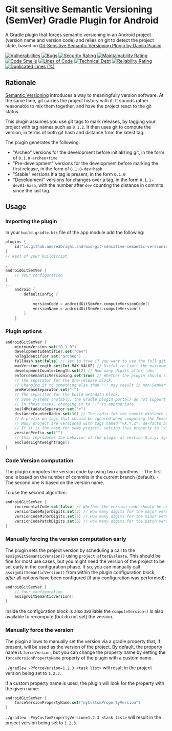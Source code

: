 # Git sensitive Semantic Versioning (SemVer) Gradle Plugin for Android

A Gradle plugin that forces semantic versioning in an Android project (version name and version code) and relies on git to detect
the project state, based on  [Git-Sensitive Semantic Versioning Plugin by Danilo Pianini](https://github.com/DanySK/git-sensitive-semantic-versioning-gradle-plugin) .

[![Vulnerabilities](https://sonarcloud.io/api/project_badges/measure?project=AndreaBrighi_Gradle-Git-Sensitive-Semantic-Versioning-Plugin-for-Android&metric=vulnerabilities)](https://sonarcloud.io/summary/new_code?id=project=AndreaBrighi_Gradle-Git-Sensitive-Semantic-Versioning-Plugin-for-Android)
[![Bugs](https://sonarcloud.io/api/project_badges/measure?project=AndreaBrighi_Gradle-Git-Sensitive-Semantic-Versioning-Plugin-for-Android&metric=bugs)](https://sonarcloud.io/summary/new_code?id=project=AndreaBrighi_Gradle-Git-Sensitive-Semantic-Versioning-Plugin-for-Android)
[![Security Rating](https://sonarcloud.io/api/project_badges/measure?project=AndreaBrighi_Gradle-Git-Sensitive-Semantic-Versioning-Plugin-for-Android&metric=security_rating)](https://sonarcloud.io/summary/new_code?id=AndreaBrighi_Gradle-Git-Sensitive-Semantic-Versioning-Plugin-for-Android)
[![Maintainability Rating](https://sonarcloud.io/api/project_badges/measure?project=AndreaBrighi_Gradle-Git-Sensitive-Semantic-Versioning-Plugin-for-Android&metric=sqale_rating)](https://sonarcloud.io/summary/new_code?id=AndreaBrighi_Gradle-Git-Sensitive-Semantic-Versioning-Plugin-for-Android)
[![Code Smells](https://sonarcloud.io/api/project_badges/measure?project=AndreaBrighi_Gradle-Git-Sensitive-Semantic-Versioning-Plugin-for-Android&metric=code_smells)](https://sonarcloud.io/summary/new_code?id=project=AndreaBrighi_Gradle-Git-Sensitive-Semantic-Versioning-Plugin-for-Android)
[![Lines of Code](https://sonarcloud.io/api/project_badges/measure?project=AndreaBrighi_Gradle-Git-Sensitive-Semantic-Versioning-Plugin-for-Android&metric=ncloc)](https://sonarcloud.io/summary/new_code?id=project=AndreaBrighi_Gradle-Git-Sensitive-Semantic-Versioning-Plugin-for-Android)
[![Technical Debt](https://sonarcloud.io/api/project_badges/measure?project=AndreaBrighi_Gradle-Git-Sensitive-Semantic-Versioning-Plugin-for-Android&metric=sqale_index)](https://sonarcloud.io/summary/new_code?id=project=AndreaBrighi_Gradle-Git-Sensitive-Semantic-Versioning-Plugin-for-Android)
[![Reliability Rating](https://sonarcloud.io/api/project_badges/measure?project=AndreaBrighi_Gradle-Git-Sensitive-Semantic-Versioning-Plugin-for-Android&metric=reliability_rating)](https://sonarcloud.io/summary/new_code?id=project=AndreaBrighi_Gradle-Git-Sensitive-Semantic-Versioning-Plugin-for-Android)
[![Duplicated Lines (%)](https://sonarcloud.io/api/project_badges/measure?project=AndreaBrighi_Gradle-Git-Sensitive-Semantic-Versioning-Plugin-for-Android&metric=duplicated_lines_density)](https://sonarcloud.io/summary/new_code?id=project=AndreaBrighi_Gradle-Git-Sensitive-Semantic-Versioning-Plugin-for-Android)

## Rationale

[Semantic Versioning](https://semver.org/) introduces a way to meaningfully version software.
At the same time, git carries the project history with it.
It sounds rather reasonable to mix them together, and have the project react to the git status.

This plugin assumes you use git tags to mark releases, by tagging your project with tag names such as `0.1.2`.
It then uses git to compute the version, in terms of both git hash and distance from the latest tag.

The plugin generates the following:

* "Archeo" versions for the development before initializing git, in the form of `0.1.0-archeo+time`
* "Pre-development" versions for the development before marking the first release, in the form of `0.1.0-dev+hash`
* "Stable" versions if a tag is present, in the form `0.1.0`
* "Development" versions for changes over a tag, in the form `0.1.1-dev01-hash`, with the number after `dev` counting the distance in commits since the last tag.

## Usage

### Importing the plugin

In your `build.gradle.kts` file of the app module add the following:

```kotlin
plugins {
    id("io.github.andreabrighi.android-git-sensitive-semantic-versioning-gradle-plugin") version "1.0.2"
}
// Rest of your buildscript

...
androidGitSemVer {
    // Your configuration
}
...
    android {
        defaultConfig {
            ...
            versionCode = androidGitSemVer.computeVersionCode()
            versionName = androidGitSemVer.computeVersion()
        }
    }
```

### Plugin options

```kotlin
androidGitSemVer {
    minimumVersion.set("0.1.0")
    developmentIdentifier.set("dev")
    noTagIdentifier.set("archeo")
    fullHash.set(false) // set to true if you want to use the full git hash
    maxVersionLength.set(Int.MAX_VALUE) // Useful to limit the maximum version length, e.g. Gradle Plugins have a limit on 20
    developmentCounterLength.set(2) // How many digits after `dev`
    enforceSemanticVersioning.set(true) // Whether the plugin should stop if the resulting version is not a valid SemVer, or just warn
    // The separator for the pre-release block.
    // Changing it to something else than "+" may result in non-SemVer compatible versions
    preReleaseSeparator.set("-")
    // The separator for the build metadata block.
    // Some systems (notably, the Gradle plugin portal) do not support versions with a "+" symbol.
    // In these cases, changing it to "-" is appropriate.
    buildMetadataSeparator.set("+")
    distanceCounterRadix.set(36) // The radix for the commit-distance counter. Must be in the 2-36 range.
    // A prefix on tags that should be ignored when computing the Semantic Version.
    // Many project are versioned with tags named "vX.Y.Z", de-facto building valid SemVer versions but for the leading "v".
    // If it is the case for some project, setting this property to "v" would make these tags readable as SemVer tags.
    versionPrefix.set("")
    // This reproduces the behavior of the plugin at version 0.x.y: ignores non-annotated (lightweight) tags.
    excludeLightweightTags()
}
```

### Code Version computation

The plugin computes the version code by using two algorithms:
    - The first one is based on the number of commits in the current branch (default).
    - The second one is based on the version name.

To use the second algorithm:

```kotlin
androidGitSemVer {
    incrementalCode.set(false) // Whether the version code should be use semantic versioning
    versionCodeMajorDigits.set(3) // How many digits for the major version (default 3)
    versionCodeMinorDigits.set(3) // How many digits for the minor version (default 3)
    versionCodePatchDigits.set(3) // How many digits for the patch version (default 3)
}
```

### Manually forcing the version computation early

The plugin sets the project version by scheduling a call to the `assignGitSemanticVersion()` using `project.afterEvaluate`.
This should be fine for most use cases, but you might need the version of the project to be set early in the configuration phase.
If so, you can manually call `assignGitSemanticVersion()` from within the plugin configuration block, *after* all options have been configured
(if any configuration was performed):

```kotlin
androidGitSemVer {
    // Your configuration
    assignGitSemanticVersion()
}
```

Inside the configuration block is also available the `computeVersion()` is also available to recompute (but do not set)
the version.

### Manually force the version

The plugin allows to manually set the version via a gradle property that, if present, will be used as the version of the project.
By default, the property name is `forceVersion`, but you can change the property name by setting the `forceVersionPropertyName` property of the plugin with a custom name.

`./gradlew -PforceVersion=1.2.3 <task list>` will result in the project version being set to `1.2.3`.

If a custom property name is used, the plugin will look for the property with the given name:

```kotlin
androidGitSemVer {
    forceVersionPropertyName.set("myCustomPropertyVersion")
}
```

`./gradlew -PmyCustomPropertyVersion=1.2.3 <task list>` will result in the project version being set to `1.2.3`.

